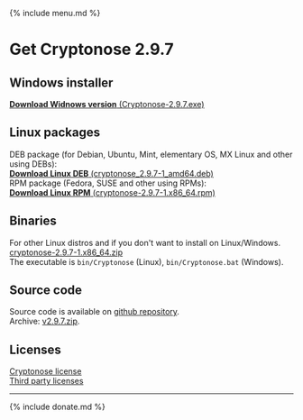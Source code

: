 {% include menu.md %}

# Get Cryptonose 2.9.7

## Windows installer
[**Download Widnows version** (Cryptonose-2.9.7.exe)](https://github.com/dawidm/cryptonose2/releases/download/v2.9.7/Cryptonose-2.9.7.exe)

## Linux packages
DEB package (for Debian, Ubuntu, Mint, elementary OS, MX Linux and other using DEBs):\
[**Download Linux DEB** (cryptonose_2.9.7-1_amd64.deb)](https://github.com/dawidm/cryptonose2/releases/download/v2.9.7/cryptonose_2.9.7-1_amd64.deb)\
RPM package (Fedora, SUSE and other using RPMs):\
[**Download Linux RPM** (cryptonose-2.9.7-1.x86_64.rpm)](https://github.com/dawidm/cryptonose2/releases/download/v2.9.7/cryptonose-2.9.7-1.x86_64.rpm)

## Binaries
For other Linux distros and if you don't want to install on Linux/Windows.\
[cryptonose-2.9.7-1.x86_64.zip](https://github.com/dawidm/cryptonose2/releases/download/v2.9.7/cryptonose-2.9.7-1.x86_64.zip)\
The executable is `bin/Cryptonose` (Linux), `bin/Cryptonose.bat` (Windows).

## Source code
Source code is available on [github repository](https://github.com/dawidm/cryptonose2/releases/tag/v2.9.7).\
Archive: [v2.9.7.zip](https://github.com/dawidm/cryptonose2/archive/v2.9.7.zip).

## Licenses
[Cryptonose license](https://github.com/dawidm/cryptonose2/releases/download/v2.9.7/LICENSE.txt)\
[Third party licenses](https://github.com/dawidm/cryptonose2/releases/download/v2.9.7/LICENSE-3RD-PARTY.txt)

___

{% include donate.md %}
